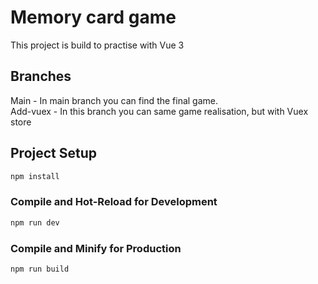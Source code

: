 # Memory card game

This project is build to practise with Vue 3

## Branches

Main - In main branch you can find the final game.<br />
Add-vuex - In this branch you can same game realisation, but with Vuex store

## Project Setup

```sh
npm install
```

### Compile and Hot-Reload for Development

```sh
npm run dev
```

### Compile and Minify for Production

```sh
npm run build
```

